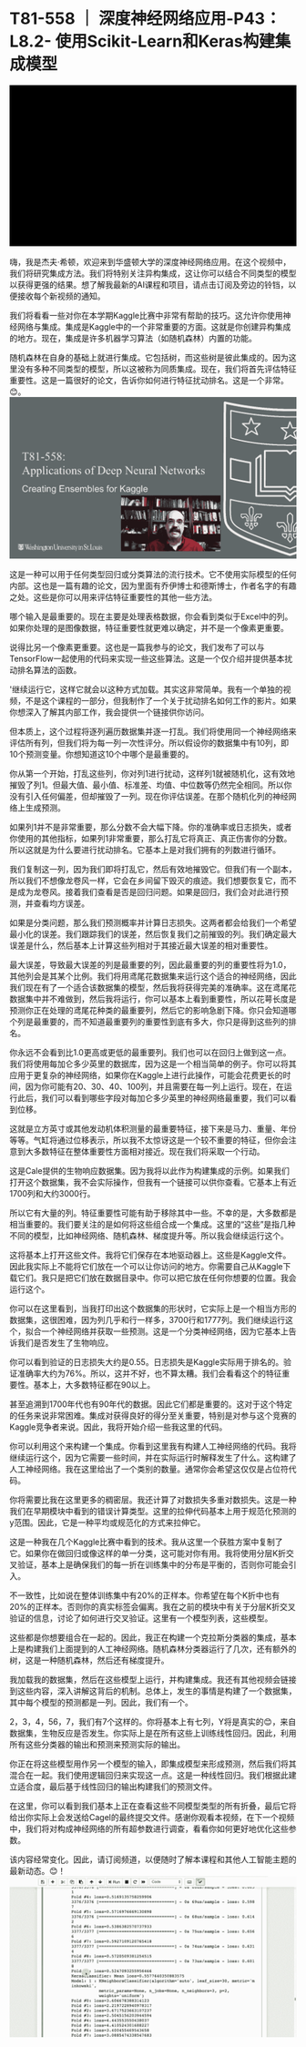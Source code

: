 # T81-558 ｜ 深度神经网络应用-P43：L8.2- 使用Scikit-Learn和Keras构建集成模型 

![](img/a5e310b66ad5b4d0e89ea1a7cc4dbf83_0.png)

嗨，我是杰夫·希顿，欢迎来到华盛顿大学的深度神经网络应用。在这个视频中，我们将研究集成方法。我们将特别关注异构集成，这让你可以结合不同类型的模型以获得更强的结果。想了解我最新的AI课程和项目，请点击订阅及旁边的铃铛，以便接收每个新视频的通知。

我们将看看一些对你在本学期Kaggle比赛中非常有帮助的技巧。这允许你使用神经网络与集成。集成是Kaggle中的一个非常重要的方面。这就是你创建异构集成的地方。现在，集成是许多机器学习算法（如随机森林）内置的功能。

随机森林在自身的基础上就进行集成。它包括树，而这些树是彼此集成的。因为这里没有多种不同类型的模型，所以这被称为同质集成。现在，我们将首先评估特征重要性。这是一篇很好的论文，告诉你如何进行特征扰动排名。这是一个非常。😊。![](img/a5e310b66ad5b4d0e89ea1a7cc4dbf83_2.png)

这是一种可以用于任何类型回归或分类算法的流行技术。它不使用实际模型的任何内部。这也是一篇有趣的论文，因为里面有乔伊博士和德斯博士，作者名字的有趣之处。这些是你可以用来评估特征重要性的其他一些方法。

哪个输入是最重要的。现在主要是处理表格数据，你会看到类似于Excel中的列。如果你处理的是图像数据，特征重要性就更难以确定，并不是一个像素更重要。

说得比另一个像素更重要。这也是一篇我参与的论文，我们发布了可以与TensorFlow一起使用的代码来实现一些这些算法。这是一个仅介绍并提供基本扰动排名算法的函数。

'继续运行它，这样它就会以这种方式加载。其实这非常简单。我有一个单独的视频，不是这个课程的一部分，但我制作了一个关于扰动排名如何工作的影片。如果你想深入了解其内部工作，我会提供一个链接供你访问。

但本质上，这个过程将逐列遍历数据集并逐一打乱。我们将使用同一个神经网络来评估所有列，但我们将为每一列一次性评分。所以假设你的数据集中有10列，即10个预测变量。你想知道这10个中哪个是最重要的。

你从第一个开始，打乱这些列，你对列1进行扰动，这样列1就被随机化，这有效地摧毁了列1。但最大值、最小值、标准差、均值、中位数等仍然完全相同。所以你没有引入任何偏差，但却摧毁了一列。现在你评估误差。在那个随机化列的神经网络上生成预测。

如果列1并不是非常重要，那么分数不会大幅下降。你的准确率或日志损失，或者你使用的其他指标，如果列1非常重要，那么打乱它将真正、真正伤害你的分数。所以这就是为什么要进行扰动排名。它基本上是对我们拥有的列数进行循环。

我们复制这一列，因为我们即将打乱它，然后有效地摧毁它。但我们有一个副本，所以我们不想像龙卷风一样，它会在乡间留下毁灭的痕迹。我们想要恢复它，而不是成为龙卷风。接着我们查看是否是回归问题。如果是回归，我们会对此进行预测，并查看均方误差。

如果是分类问题，那么我们预测概率并计算日志损失。这两者都会给我们一个希望最小化的误差。我们跟踪我们的误差，然后恢复我们之前摧毁的列。我们确定最大误差是什么，然后基本上计算这些列相对于其接近最大误差的相对重要性。

最大误差，导致最大误差的列是最重要的列，因此最重要的列的重要性将为1.0，其他列会是其某个比例。我们将用鸢尾花数据集来运行这个适合的神经网络，因此我们现在有了一个适合该数据集的模型，然后我将获得完美的准确率。这在鸢尾花数据集中并不难做到，然后我将运行，你可以基本上看到重要性，所以花萼长度是预测你正在处理的鸢尾花种类的最重要列，然后它的影响急剧下降。你只会知道哪个列是最重要的，而不知道最重要列的重要性到底有多大，你只是得到这些列的排名。

你永远不会看到比1.0更高或更低的最重要列。我们也可以在回归上做到这一点。我们将使用每加仑多少英里的数据库，因为这是一个相当简单的例子。你可以将其应用于更复杂的神经网络，如果你在Kaggle上进行此操作，可能会花费更长的时间，因为你可能有20、30、40、100列，并且需要在每一列上运行。现在，在运行此后，我们可以看到哪些字段对每加仑多少英里的神经网络最重要，我们可以看到位移。

这就是立方英寸或其他发动机体积测量的最重要特征，接下来是马力、重量、年份等等。气缸将通过位移表示，所以我不太惊讶这是一个较不重要的特征，但你会注意到大多数特征在整体重要性方面相对接近。现在我们将采取一个行动。

这是Cale提供的生物响应数据集。因为我将以此作为构建集成的示例。如果我们打开这个数据集，我不会实际操作，但我有一个链接可以供你查看。它基本上有近1700列和大约3000行。

所以它有大量的列。特征重要性可能有助于移除其中一些。不幸的是，大多数都是相当重要的。我们要关注的是如何将这些组合成一个集成。这里的“这些”是指几种不同的模型，比如神经网络、随机森林、梯度提升等。所以我会继续运行这个。

这将基本上打开这些文件。我将它们保存在本地驱动器上。这些是Kaggle文件。因此我实际上不能将它们放在一个可以让你访问的地方。你需要自己从Kaggle下载它们。我只是把它们放在数据目录中。你可以把它放在任何你想要的位置。我会运行这个。

你可以在这里看到，当我打印出这个数据集的形状时，它实际上是一个相当方形的数据集，这很困难，因为列几乎和行一样多，3700行和1777列。我们继续运行这个，拟合一个神经网络并获取一些预测。这是一个分类神经网络，因为它基本上告诉我们是否发生了生物响应。

你可以看到验证的日志损失大约是0.55。日志损失是Kaggle实际用于排名的。验证准确率大约为76%。所以，这并不好，也不算太糟。我们会看看这个的特征重要性。基本上，大多数特征都在90以上。

甚至追溯到1700年代也有90年代的数据。因此它们都是重要的。这对于这个特定的任务来说非常困难。集成对获得良好的得分至关重要，特别是对参与这个竞赛的Kaggle竞争者来说。因此，我将开始介绍一些我这里的代码。

你可以利用这个来构建一个集成。你看到这里我有构建人工神经网络的代码。我将继续运行这个，因为它需要一些时间，并在实际运行时解释发生了什么。这构建了人工神经网络。我在这里给出了一个类别的数量。通常你会希望这仅仅是占位符代码。

你将需要比我在这里更多的稠密层。我还计算了对数损失多重对数损失。这是一种我们在早期模块中看到的错误计算类型。这里的拉伸代码基本上用于规范化预测的y范围。因此，它是一种平均或规范化的方式来拉伸它。

这是一种我在几个Kaggle比赛中看到的技术。我从这里一个获胜方案中复制了它。如果你在做回归或像这样的单一分类，这可能对你有用。我将使用分层K折交叉验证，基本上是确保我们的每一折在训练集中的分布是平衡的，否则你可能会引入。

不一致性，比如说在整体训练集中有20%的正样本。你希望在每个K折中也有20%的正样本。否则你的真实标签会偏离。我在之前的模块中有关于分层K折交叉验证的信息，讨论了如何进行交叉验证。这里有一个模型列表，这些模型。

这些都是你想要组合在一起的。因此，我正在构建一个克拉斯分类器的集成，基本上是构建我们上面提到的人工神经网络。随机森林分类器运行了几次，还有额外的树，这是一种随机森林，然后还有梯度提升。

我加载我的数据集，然后在这些模型上运行，并构建集成。我还有其他视频会链接到这些内容，深入讲解这背后的机制。总体上，发生的事情是构建了一个数据集，其中每个模型的预测都是一列。因此，我们有一个。

2，3，4，56，7，我们有7个这样的。你将基本上有七列，Y将是真实的😊，来自数据集，生物反应是否发生。你实际上是在所有这些上训练线性回归。因此，利用所有这些分类器的输出和预测来预测实际的输出。

你正在将这些模型用作另一个模型的输入，即集成模型来形成预测，然后我们将其混合在一起。我们使用逻辑回归来实现这一点。这是一种线性回归。我们根据此建立适合度，最后基于线性回归的输出构建我们的预测文件。

在这里，你可以看到我们基本上正在查看这些不同模型类型的所有折叠，最后它将给出你实际上会发送给Cagel的最终提交文件。感谢你观看本视频，在下一个视频中，我们将对构成神经网络的所有超参数进行调查，看看你如何更好地优化这些参数。

该内容经常变化。因此，请订阅频道，以便随时了解本课程和其他人工智能主题的最新动态。😊！![](img/a5e310b66ad5b4d0e89ea1a7cc4dbf83_4.png)
